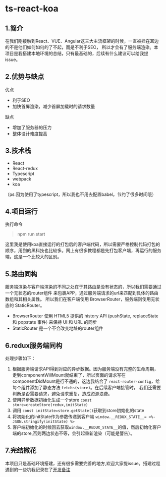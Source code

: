 # ts-react-koa

## 1.简介

  在我们刚接触到React、VUE、Angular这三大主流框架的时候，一直被挂在耳边的不是他们如何如何的了不起，而是不利于SEO， 所以才会有了服务端渲染。本项目是我搭建本地环境的总结，只有最基础的，后续有什么建议可以给我提issue。

## 2.优势与缺点
优点<br />

- 利于SEO
- 加快首屏渲染，减少首屏加载时的请求数量<br/>

缺点<br />

- 增加了服务器的压力
- 整体设计难度提高

## 3.技术栈

- React
- React-redux
- Typescript
- webpack
- koa

（ps:因为使用了typescript，所以我也不用去配置babel，节约了很多时间哦）

## 4.项目运行

执行命令
> npm run start 

这里我是使用koa直接运行的打包后的客户端代码，所以需要严格控制代码打包的顺序，用到的黑科技也比较多。网上有很多教程都是先打包客户端，再运行的服务端，这是一个比较大的区别。

## 5.路由同构

服务端渲染与客户端渲染的不同之处在于其路由是没有状态的，所以我们需要通过一个无状态的router组件 来包裹APP，通过服务端请求的url来匹配到具体的路由数组和其相关属性。 所以我们在客户端使用 BrowserRouter，服务端则使用无状态的 StaticRouter。

- BrowserRouter 使用 HTML5 提供的 history API (pushState, replaceState 和 popstate 事件) 来保持 UI 和 URL 的同步
- StaticRouter 是一个不会改变地址的router组件 

## 6.redux服务端同构

处理步骤如下：

1. 根据服务端请求API得到对应的异步数据。因为服务端没有完整的生命周期，走到componentWillMount就结束了，所以页面的请求写在componentDidMount是行不通的，这边我结合了 `react-router-config`，给每个组件添加了静态方法 `fetchs(store)`。在后续客户端接管时，
我们还需要判断是否需要请求，避免请求重复，造成资源浪费。
1. 使用异步数据初始化生成一个store `const store=createStore(redux,initState)`
1. 调用 `const initState=store.getState()`获取到store初始化的state
1. 将初始化的initState作为参数传递到客户端 `window.__REDUX_STATE__= <%- JSON.stringify(initState) %>`
1. 客户端初始化的时候回去获取`window.__REDUX_STATE__`的值，然后初始化客户端的store,否则两边状态不等，会引起重新渲染（可能是警告）。


## 7.完结撒花

本项目只是基础环境搭建，还有很多需要完善的地方,欢迎大家提issue。搭建过程遇到的一些坑我记录在了<a href="./开发备注.text">开发备注</a>